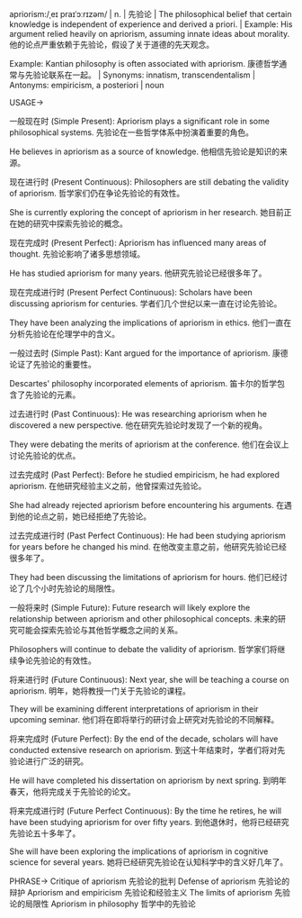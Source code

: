 apriorism:/ˌeɪ praɪˈɔːrɪzəm/ | n. | 先验论 | The philosophical belief that certain knowledge is independent of experience and derived a priori.  |  Example:  His argument relied heavily on apriorism, assuming innate ideas about morality.  他的论点严重依赖于先验论，假设了关于道德的先天观念。

Example:  Kantian philosophy is often associated with apriorism.  康德哲学通常与先验论联系在一起。 |  Synonyms:  innatism,  transcendentalism | Antonyms: empiricism,  a posteriori | noun


USAGE->

一般现在时 (Simple Present):
Apriorism plays a significant role in some philosophical systems.  先验论在一些哲学体系中扮演着重要的角色。

He believes in apriorism as a source of knowledge. 他相信先验论是知识的来源。


现在进行时 (Present Continuous):
Philosophers are still debating the validity of apriorism. 哲学家们仍在争论先验论的有效性。

She is currently exploring the concept of apriorism in her research. 她目前正在她的研究中探索先验论的概念。


现在完成时 (Present Perfect):
Apriorism has influenced many areas of thought. 先验论影响了诸多思想领域。

He has studied apriorism for many years. 他研究先验论已经很多年了。


现在完成进行时 (Present Perfect Continuous):
Scholars have been discussing apriorism for centuries.  学者们几个世纪以来一直在讨论先验论。

They have been analyzing the implications of apriorism in ethics.  他们一直在分析先验论在伦理学中的含义。


一般过去时 (Simple Past):
Kant argued for the importance of apriorism. 康德论证了先验论的重要性。

Descartes' philosophy incorporated elements of apriorism.  笛卡尔的哲学包含了先验论的元素。


过去进行时 (Past Continuous):
He was researching apriorism when he discovered a new perspective. 他在研究先验论时发现了一个新的视角。

They were debating the merits of apriorism at the conference. 他们在会议上讨论先验论的优点。


过去完成时 (Past Perfect):
Before he studied empiricism, he had explored apriorism. 在他研究经验主义之前，他曾探索过先验论。

She had already rejected apriorism before encountering his arguments. 在遇到他的论点之前，她已经拒绝了先验论。


过去完成进行时 (Past Perfect Continuous):
He had been studying apriorism for years before he changed his mind.  在他改变主意之前，他研究先验论已经很多年了。

They had been discussing the limitations of apriorism for hours.  他们已经讨论了几个小时先验论的局限性。


一般将来时 (Simple Future):
Future research will likely explore the relationship between apriorism and other philosophical concepts. 未来的研究可能会探索先验论与其他哲学概念之间的关系。

Philosophers will continue to debate the validity of apriorism. 哲学家们将继续争论先验论的有效性。



将来进行时 (Future Continuous):
Next year, she will be teaching a course on apriorism.  明年，她将教授一门关于先验论的课程。

They will be examining different interpretations of apriorism in their upcoming seminar. 他们将在即将举行的研讨会上研究对先验论的不同解释。


将来完成时 (Future Perfect):
By the end of the decade, scholars will have conducted extensive research on apriorism. 到这十年结束时，学者们将对先验论进行广泛的研究。

He will have completed his dissertation on apriorism by next spring.  到明年春天，他将完成关于先验论的论文。


将来完成进行时 (Future Perfect Continuous):
By the time he retires, he will have been studying apriorism for over fifty years. 到他退休时，他将已经研究先验论五十多年了。

She will have been exploring the implications of apriorism in cognitive science for several years. 她将已经研究先验论在认知科学中的含义好几年了。



PHRASE->
Critique of apriorism 先验论的批判
Defense of apriorism 先验论的辩护
Apriorism and empiricism 先验论和经验主义
The limits of apriorism 先验论的局限性
Apriorism in philosophy 哲学中的先验论

